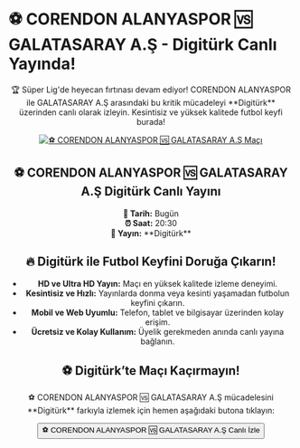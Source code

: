 <h1>⚽️ CORENDON ALANYASPOR 🆚 GALATASARAY A.Ş - Digitürk Canlı Yayında!</h1>

<center>
  <div class="content">
    <section id="alanyaspor-galatasaray">
      <p>🏆 Süper Lig'de heyecan fırtınası devam ediyor! CORENDON ALANYASPOR ile GALATASARAY A.Ş arasındaki bu kritik mücadeleyi **Digitürk** üzerinden canlı olarak izleyin. Kesintisiz ve yüksek kalitede futbol keyfi burada!</p>
      <a href="https://bosssports9.com" title="⚽️ CORENDON ALANYASPOR 🆚 GALATASARAY A.Ş Canlı İzle" target="_blank">
        <img src="https://i.ibb.co/5K7Ks6w/zzzz3.gif" alt="⚽️ CORENDON ALANYASPOR 🆚 GALATASARAY A.Ş Maçı">
      </a>
      <p>
        <h2>⚽️ CORENDON ALANYASPOR 🆚 GALATASARAY A.Ş Digitürk Canlı Yayını</h2>
        <strong>📅 Tarih:</strong> Bugün<br>
        <strong>⏰ Saat:</strong> 20:30<br>
        <strong>📡 Yayın:</strong> **Digitürk**
      </p>
    </section>
    <section id="neden-digitürk">
      <h2>🔥 Digitürk ile Futbol Keyfini Doruğa Çıkarın!</h2>
      <ul>
        <li><strong>HD ve Ultra HD Yayın:</strong> Maçı en yüksek kalitede izleme deneyimi.</li>
        <li><strong>Kesintisiz ve Hızlı:</strong> Yayınlarda donma veya kesinti yaşamadan futbolun keyfini çıkarın.</li>
        <li><strong>Mobil ve Web Uyumlu:</strong> Telefon, tablet ve bilgisayar üzerinden kolay erişim.</li>
        <li><strong>Ücretsiz ve Kolay Kullanım:</strong> Üyelik gerekmeden anında canlı yayına bağlanın.</li>
      </ul>
    </section>
    <section id="canli-mac-linki">
      <h2>⚽️ Digitürk’te Maçı Kaçırmayın!</h2>
      <p>⚽️ CORENDON ALANYASPOR 🆚 GALATASARAY A.Ş mücadelesini **Digitürk** farkıyla izlemek için hemen aşağıdaki butona tıklayın:</p>
      <a href="https://bosssports9.com" target="_blank">
        <button>⚽️ CORENDON ALANYASPOR 🆚 GALATASARAY A.Ş Canlı İzle</button>
      </a>
    </section>
  </div>
</center>
